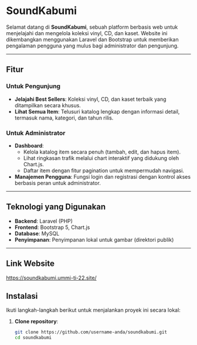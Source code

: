 # SoundKabumi

Selamat datang di **SoundKabumi**, sebuah platform berbasis web untuk menjelajahi dan mengelola koleksi vinyl, CD, dan kaset. Website ini dikembangkan menggunakan Laravel dan Bootstrap untuk memberikan pengalaman pengguna yang mulus bagi administrator dan pengunjung.

---

## Fitur

### Untuk Pengunjung
- **Jelajahi Best Sellers**: Koleksi vinyl, CD, dan kaset terbaik yang ditampilkan secara khusus.
- **Lihat Semua Item**: Telusuri katalog lengkap dengan informasi detail, termasuk nama, kategori, dan tahun rilis.

### Untuk Administrator
- **Dashboard**:
  - Kelola katalog item secara penuh (tambah, edit, dan hapus item).
  - Lihat ringkasan trafik melalui chart interaktif yang didukung oleh Chart.js.
  - Daftar item dengan fitur pagination untuk mempermudah navigasi.
- **Manajemen Pengguna**: Fungsi login dan registrasi dengan kontrol akses berbasis peran untuk administrator.

---

## Teknologi yang Digunakan

- **Backend**: Laravel (PHP)
- **Frontend**: Bootstrap 5, Chart.js
- **Database**: MySQL
- **Penyimpanan**: Penyimpanan lokal untuk gambar (direktori publik)

---
## Link Website
https://soundkabumi.ummi-ti-22.site/

## Instalasi

Ikuti langkah-langkah berikut untuk menjalankan proyek ini secara lokal:

1. **Clone repository**:
   ```bash
   git clone https://github.com/username-anda/soundkabumi.git
   cd soundkabumi
